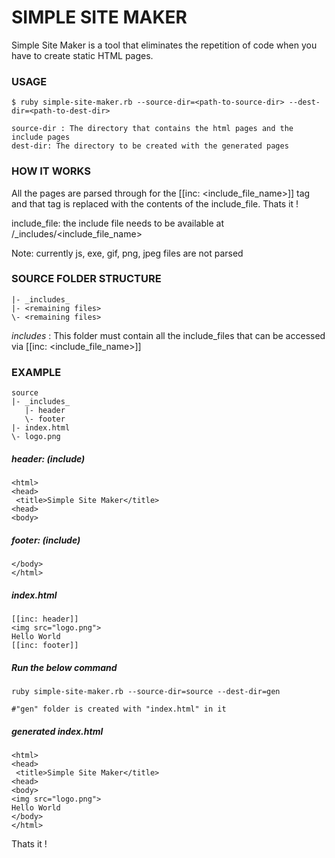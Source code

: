 # SIMPLE SITE MAKER

Simple Site Maker is a tool that eliminates the repetition of code when you have to create static HTML pages.

### USAGE

    $ ruby simple-site-maker.rb --source-dir=<path-to-source-dir> --dest-dir=<path-to-dest-dir>
    
    source-dir : The directory that contains the html pages and the include pages
    dest-dir: The directory to be created with the generated pages


### HOW IT WORKS

All the pages are parsed through for the [[inc: <include_file_name>]] tag and that tag is replaced with the contents of the include_file. Thats it !

include_file: the include file needs to be available at <source-dir>/_includes/<include_file_name>

Note: currently js, exe, gif, png, jpeg files are not parsed

### SOURCE FOLDER STRUCTURE


    |- _includes_
    |- <remaining files>
    \- <remaining files>


_includes_ : This folder must contain all the include_files that can be accessed via [[inc: <include_file_name>]]

### EXAMPLE


    source 
    |- _includes_
       |- header
       \- footer
    |- index.html
    \- logo.png


##### header: (include)

    <html>
    <head>
     <title>Simple Site Maker</title>
    <head>
    <body>


##### footer: (include)

    </body>
    </html>


##### index.html

    [[inc: header]]
    <img src="logo.png">
    Hello World
    [[inc: footer]]


##### Run the below command 

    ruby simple-site-maker.rb --source-dir=source --dest-dir=gen
    
    #"gen" folder is created with "index.html" in it


##### generated index.html

    <html>
    <head>
     <title>Simple Site Maker</title>
    <head>
    <body>
    <img src="logo.png">
    Hello World
    </body>
    </html>


Thats it !